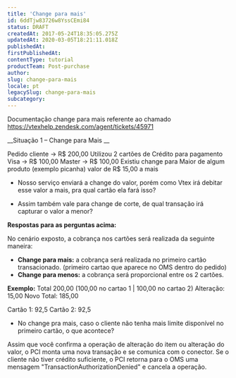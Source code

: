 ```yaml
---
title: 'Change para mais'
id: 6ddTjw83726w8YssCEmi84
status: DRAFT
createdAt: 2017-05-24T18:35:05.275Z
updatedAt: 2020-03-05T18:21:11.018Z
publishedAt: 
firstPublishedAt: 
contentType: tutorial
productTeam: Post-purchase
author: 
slug: change-para-mais
locale: pt
legacySlug: change-para-mais
subcategory: 
---
```


Documentação change para mais referente ao chamado https://vtexhelp.zendesk.com/agent/tickets/45971


__Situação 1 – Change para Mais __

Pedido cliente -> R$ 200,00 
Utilizou 2 cartões de Crédito para pagamento 
Visa -> R$ 100,00 
Master -> R$ 100,00 
Existiu change para Maior de algum produto (exemplo picanha) valor de R$ 15,00 a mais

- Nosso serviço enviará a change do valor, porém como Vtex irá debitar esse valor a mais, pra qual cartão ela fará isso?

- Assim também vale para change de corte, de qual transação irá capturar o valor a menor?


__Respostas para as perguntas acima:__

No cenário exposto, a cobrança nos cartões será realizada da seguinte maneira:

- __Change para mais:__ a cobrança será realizada no primeiro cartão transacionado. (primeiro cartao que aparece no OMS dentro do pedido)
- __Change para menos:__ a cobrança será proporcional entre os 2 cartões.

__Exemplo:__
Total 200,00 (100,00 no cartao 1 | 100,00 no cartao 2)
Alteração: 15,00
Novo Total: 185,00

Cartão 1: 92,5
Cartão 2: 92,5


- No change pra mais, caso o cliente não tenha mais limite disponível no primeiro cartão, o que acontece?

Assim que você confirma a operação de alteração do item ou alteração do valor, o PCI monta uma nova transação e se comunica com o conector. Se o cliente não tiver crédito suficiente, o PCI retorna para o OMS uma mensagem "TransactionAuthorizationDenied" e cancela a operação.
